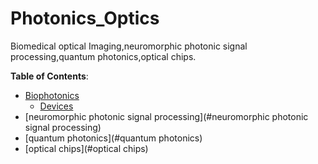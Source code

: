# Photonics_Optics
Biomedical optical Imaging,neuromorphic photonic signal processing,quantum photonics,optical chips.

**Table of Contents**:

- [Biophotonics](#Biophotonics)
  - [Devices](#Devices)
- [neuromorphic photonic signal processing](#neuromorphic photonic signal processing)
- [quantum photonics](#quantum photonics)
- [optical chips](#optical chips)
